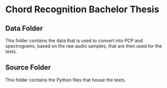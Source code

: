# Chord Recognition Bachelor Thesis

## Data Folder

This folder contains the data that is used to convert into PCP and spectrograms, based on the raw audio samples, that are then used for the tests.

## Source Folder

This folder contains the Python files that house the tests.
